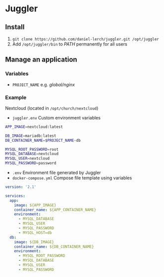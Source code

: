 # Juggler

## Install
1. `git clone https://github.com/daniel-lerch/juggler.git /opt/juggler`
2. Add `/opt/juggler/bin` to _PATH_ permanently for all users

## Manage an application

### Variables
- `PROJECT_NAME` e.g. _global/nginx_

### Example
Nextcloud (located in `/opt/church/nextcloud`)

- `juggler.env` Custom environment variables
```sh
APP_IMAGE=nextcloud:latest

DB_IMAGE=mariadb:latest
DB_CONTAINER_NAME=$PROJECT_NAME-db

MYSQL_ROOT_PASSWORD=root
MYSQL_DATABASE=nextcloud
MYSQL_USER=nextcloud
MYSQL_PASSWORD=password
```
- `.env` Environment file generated by Juggler
- `docker-compose.yml` Compose file template using variables
```yaml
version: '2.1'

services:
  app:
    image: ${APP_IMAGE}
    container_name: ${APP_CONTAINER_NAME}
    environment:
      - MYSQL_DATABASE
      - MYSQL_USER
      - MYSQL_PASSWORD
      - MYSQL_HOST=db
  db:
    image: ${DB_IMAGE}
    container_name: ${DB_CONTAINER_NAME}
    environment:
      - MYSQL_ROOT_PASSWORD
      - MYSQL_DATABASE
      - MYSQL_USER
      - MYSQL_PASSWORD
```
